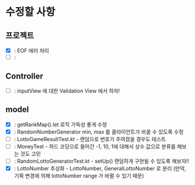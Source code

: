 # 수정할 사항

## 프로젝트
- [x] : EOF 에러 처리
- [ ] : 

## Controller
- [ ] : inputView 에 대한 Validation View 에서 하자!

## model

- [x] : getRankMap().let 로직 가독성 좋게 수정
- [x] : RandomNumberGenerator min, max 를 클라이언트가 바꿀 수 있도록 수정
- [ ] : LottoGameResultTest.kt - 랜덤으로 번호가 주여졌을 경우도 테스트
- [ ] : MoneyTest - 하드 코딩으로 들어간 -1, 10, 1에 대해서 상수 값으로 분류를 해보는 것도 고민
- [ ] : RandomLottoGeneratorTest.kt - setUp() 랜덤하게 구현될 수 있도록 해보자!!
- [x] : LottoNumber 추상화 - LottoNumber, GeneralLottoNumber 로 분리 (만약, 기획 변경에 의해 lottoNumber range 가 바뀔 수 있기 때문)
